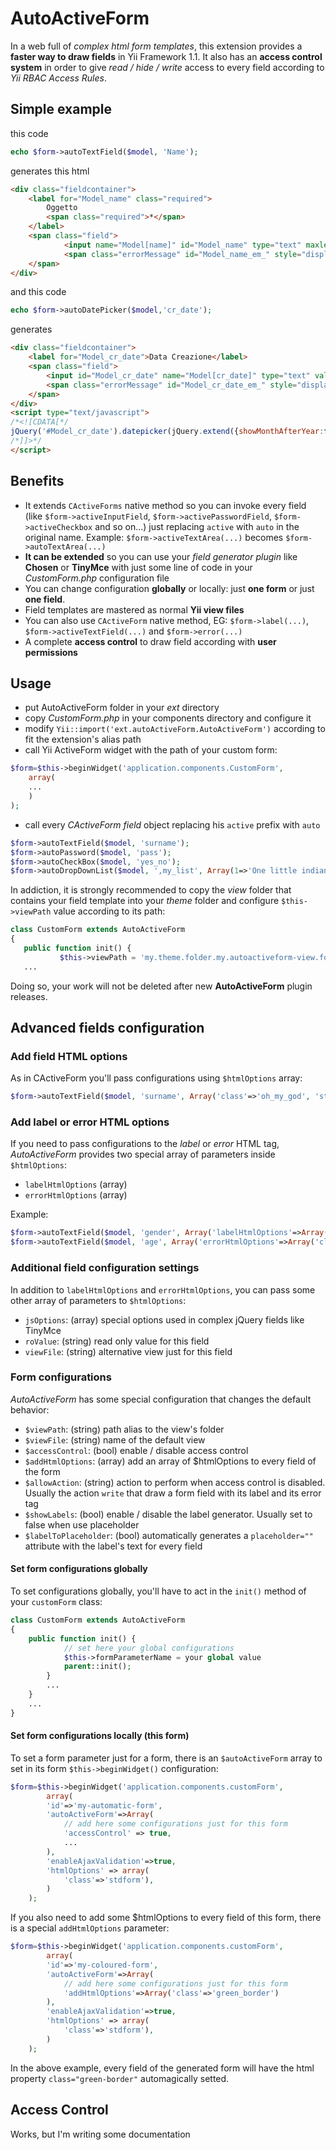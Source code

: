 # AutoActiveForm

In a web full of *complex html form templates*, this extension provides a **faster way to draw fields** in Yii Framework 1.1.
It also has an **access control system** in order to give *read / hide / write*  access to every field according to *Yii RBAC Access Rules*.

## Simple example
this code
```php
echo $form->autoTextField($model, 'Name');
```
generates this html
```html
<div class="fieldcontainer">
    <label for="Model_name" class="required">
        Oggetto 
        <span class="required">*</span>
    </label>
    <span class="field">
    		<input name="Model[name]" id="Model_name" type="text" maxlength="255" value="" />
    		<span class="errorMessage" id="Model_name_em_" style="display:none"></span>
    </span>
</div>
```
and this code
```php
echo $form->autoDatePicker($model,'cr_date');
```
generates
```html
<div class="fieldcontainer">
	<label for="Model_cr_date">Data Creazione</label>
	<span class="field">
		<input id="Model_cr_date" name="Model[cr_date]" type="text" value="05/07/2014" />
		<span class="errorMessage" id="Model_cr_date_em_" style="display:none"></span>
	</span>
</div>
<script type="text/javascript">
/*<![CDATA[*/
jQuery('#Model_cr_date').datepicker(jQuery.extend({showMonthAfterYear:false},jQuery.datepicker.regional['it'],null));
/*]]>*/
</script>
```
## Benefits
+ 	It extends `CActiveForms` native method so you can invoke every field (like `$form->activeInputField`, 	`$form->activePasswordField`, `$form->activeCheckbox` and so on...) just replacing `active` with `auto` in the original name. Example: `$form->activeTextArea(...)` becomes `$form->autoTextArea(...)`
+ 	**It can be extended** so you can use your *field generator plugin* like **Chosen** or **TinyMce** with just some line of 	code in your *CustomForm.php* configuration file
+ 	You can change configuration **globally** or locally: just **one form** or just **one field**.
+	Field templates are mastered as normal **Yii view files**
+ 	You can also use `CActiveForm` native method, EG: `$form->label(...)`, `$form->activeTextField(...)` and `$form->error(...)`
+ 	A complete **access control** to draw field according with **user permissions**

## Usage
- 	put AutoActiveForm folder in your *ext* directory
- 	copy *CustomForm.php* in your components directory and configure it
- 	modify `Yii::import('ext.autoActiveForm.AutoActiveForm')` according to fit the extension's alias path
- 	call Yii ActiveForm widget with the path of your custom form:
```php
$form=$this->beginWidget('application.components.CustomForm',
	array(
	...
	)
);
```
- 	call every *CActiveForm field* object replacing his `active` prefix with `auto`
```php
$form->autoTextField($model, 'surname');
$form->autoPassword($model, 'pass');
$form->autoCheckBox($model, 'yes_no');
$form->autoDropDownList($model, ',my_list', Array(1=>'One little indian', 2=>'Two little indians'));
```
In addiction, it is strongly recommended to copy the *view* folder that contains your field template into your *theme* folder and configure `$this->viewPath` value according to its path:
 ```php
 class CustomForm extends AutoActiveForm
 {
 	public function init() {
     		$this->viewPath = 'my.theme.folder.my.autoactiveform-view.folder'
 	...
 ```
Doing so, your work will not be deleted after new **AutoActiveForm** plugin releases.
## Advanced fields configuration
### Add field HTML options
As in CActiveForm you'll pass configurations using `$htmlOptions` array:
```php
$form->autoTextField($model, 'surname', Array('class'=>'oh_my_god', 'style'=>'color: green'));
```
### Add label or error HTML options
If you need to pass configurations to the *label* or *error* HTML tag, *AutoActiveForm* provides two special array of parameters inside `$htmlOptions`:
- `labelHtmlOptions` (array)
- `errorHtmlOptions` (array)

Example:
```php
$form->autoTextField($model, 'gender', Array('labelHtmlOptions'=>Array('class'=>'required'));
$form->autoTextField($model, 'age', Array('errorHtmlOptions'=>Array('class'=>'blink'));
```
### Additional field configuration settings
In addition to `labelHtmlOptions` and `errorHtmlOptions`, you can pass some other array of parameters to `$htmlOptions`:
- `jsOptions`: 	(array) special options used in complex jQuery fields like TinyMce
- `roValue`: 	(string) read only value for this field
- `viewFile`: 	(string) alternative view just for this field

### Form configurations
*AutoActiveForm* has some special configuration that changes the default behavior:
- `$viewPath`: 			(string) path alias to the view's folder
- `$viewFile`: 			(string) name of the default view
- `$accessControl`: 		(bool) enable / disable access control
- `$addHtmlOptions`:		(array) add an array of $htmlOptions to every field of the form
- `$allowAction`:			(string) action to perform when access control is disabled. Usually the action `write` that draw a form field with its label and its error tag
- `$showLabels`:			(bool) enable / disable the label generator. Usually set to false when use placeholder
- `$labelToPlaceholder`:	(bool) automatically generates a `placeholder=""` attribute with the label's text for every field

#### Set form configurations globally
To set configurations globally, you'll have to act in the `init()` method of your `customForm` class:
```php
class CustomForm extends AutoActiveForm
{
	public function init() {
    		// set here your global configurations
			$this->formParameterName = your global value
			parent::init();
    	}
    	...
    }
    ...
}
```

#### Set form configurations locally (this form)
To set a form parameter just for a form, there is an `$autoActiveForm` array to set in its form `$this->beginWidget()` configuration:
```php
$form=$this->beginWidget('application.components.customForm',
		array(
		'id'=>'my-automatic-form',
		'autoActiveForm'=>Array(
			// add here some configurations just for this form
			'accessControl' => true,
			...
		),
		'enableAjaxValidation'=>true,
		'htmlOptions' => array(
			'class'=>'stdform'),
		)
	);
```
If you also need to add some $htmlOptions to every field of this form, there is a special `addHtmlOptions` parameter:
```php
$form=$this->beginWidget('application.components.customForm',
		array(
		'id'=>'my-coloured-form',
		'autoActiveForm'=>Array(
			// add here some configurations just for this form
			'addHtmlOptions'=>Array('class'=>'green_border')
		),
		'enableAjaxValidation'=>true,
		'htmlOptions' => array(
			'class'=>'stdform'),
		)
	);
```
In the above example, every field of the generated form will have the html property `class="green-border"` automagically setted.
## Access Control
Works, but I'm writing some documentation